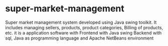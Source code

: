 # super-market-management
Super market management system developed using Java swing toolkit.
It includes managing sellers, products, product categories, Billing of products, etc.
it is a application software with Frontend with Java swing Backend with sql, Java as programming language and Apache NetBeans environment
